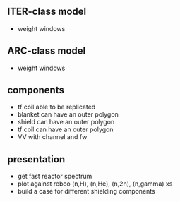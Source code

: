 ## ITER-class model
- weight windows

## ARC-class model
- weight windows

## components
- tf coil able to be replicated
- blanket can have an outer polygon
- shield can have an outer polygon
- tf coil can have an outer polygon
- VV with channel and fw


## presentation
- get fast reactor spectrum
- plot against rebco (n,H), (n,He), (n,2n), (n,gamma) xs
- build a case for different shielding components
